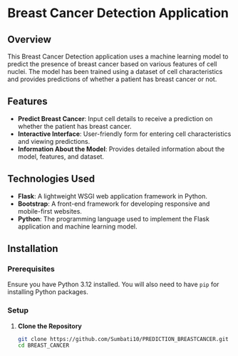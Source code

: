 # Breast Cancer Detection Application

## Overview

This Breast Cancer Detection application uses a machine learning model to predict the presence of breast cancer based on various features of cell nuclei. The model has been trained using a dataset of cell characteristics and provides predictions of whether a patient has breast cancer or not.

## Features

- **Predict Breast Cancer**: Input cell details to receive a prediction on whether the patient has breast cancer.
- **Interactive Interface**: User-friendly form for entering cell characteristics and viewing predictions.
- **Information About the Model**: Provides detailed information about the model, features, and dataset.

## Technologies Used

- **Flask**: A lightweight WSGI web application framework in Python.
- **Bootstrap**: A front-end framework for developing responsive and mobile-first websites.
- **Python**: The programming language used to implement the Flask application and machine learning model.

## Installation

### Prerequisites

Ensure you have Python 3.12 installed. You will also need to have `pip` for installing Python packages.

### Setup

1. **Clone the Repository**

   ```bash
   git clone https://github.com/Sumbati10/PREDICTION_BREASTCANCER.git
   cd BREAST_CANCER
